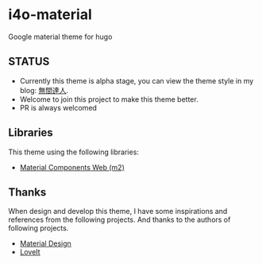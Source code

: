 # i4o-material

Google material theme for hugo

## STATUS

- Currently this theme is alpha stage, you can view the theme style in my blog: [無間達人](https://i4o.xyz).
- Welcome to join this project to make this theme better. 
- PR is always welcomed

## Libraries

This theme using the following libraries:
* [Material Components Web (m2)](https://unpkg.com/browse/material-components-web@14.0.0/dist/)

## Thanks

When design and develop this theme, I have some inspirations and references from the following projects. And thanks to the authors of following projects.

* [Material Design](https://m2.material.io/develop/web)
* [LoveIt](https://github.com/dillonzq/LoveIt.git)